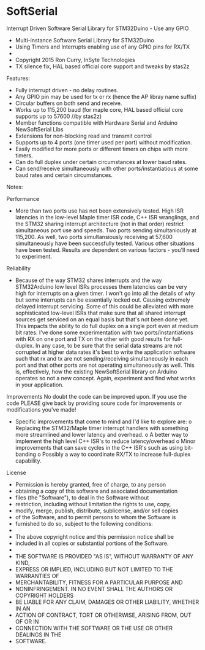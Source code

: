 # SoftSerial
Interrupt Driven Software Serial Library for STM32Duino - Use any GPIO

* Multi-instance Software Serial Library for STM32Duino
* Using Timers and Interrupts enabling use of any GPIO pins for RX/TX
* 
* Copyright 2015 Ron Curry, InSyte Technologies
* TX silence fix, HAL based official core support and tweaks by stas2z
 
Features:
- Fully interrupt driven - no delay routines.
- Any GPIO pin may be used for tx or rx (hence the AP libray name suffix)
- Circular buffers on both send and receive.
- Works up to 115,200 baud
    (for maple core, HAL based official core supports up to 57600 //by stas2z)
- Member functions compatible with Hardware Serial and Arduino NewSoftSerial Libs
- Extensions for non-blocking read and transmit control
- Supports up to 4 ports (one timer used per port) without modification.
- Easily modified for more ports or different timers on chips with more timers.
- Can do full duplex under certain circumstances at lower baud rates.
- Can send/receive simultaneously with other ports/instantiatious at some baud
  rates and certain circumstances.

Notes:

Performance
- More than two ports use has not been extensively tested. High ISR latencies in the 
low-level Maple timer ISR code, C++ ISR wranglings, and the STM32 sharing interrupt 
architecture (not in that order) restrict simultaneous port use and speeds. Two ports
sending simultaniously at 115,200. As well, two ports simultansiously receiving at 57,600
simultaneously have been successfully tested. Various other situations have been 
tested. Results are dependent on various factors - you'll need to experiment.

Reliability
- Because of the way STM32 shares interrupts and the way STM32Arduino low level ISRs
processes them latencies can be very high for interrupts on a given timer. I won't go
into all the details of why but some interrupts can be essentially locked out. Causing
extremely delayed interrupt servicing. Some of this could be alleviated with more
sophisticated low-level ISRs that make sure that all shared interrupt sources get
serviced on an equal basis but that's not been done yet. 
This impacts the ability to do full duplex on a single port even at medium bit rates.
I've done some experimentation with two ports/instantiations with RX on one port
and TX on the other with good results for full-duplex. In any case, to be sure
that the serial data streams are not corrupted at higher data rates it's best to
write the application software such that rx and tx are not sending/receiving
simultaneously in each port and that other ports are not operating simultaneously
as well. This is, effectively, how the existing NewSoftSerial library on Arduino
operates so not a new concept. Again, experiment and find what works in your
application.

Improvements
No doubt the code can be improved upon. If you use the code PLEASE give back by
providing soure code for improvements or modifications you've made!
- Specific improvements that come to mind and I'd like to explore are:
  o Replacing the STM32/Maple timer interrupt handlers with something more streamlined
    and lower latency and overhead.
  o A better way to implement the high level C++ ISR's to reduce latency/overhead
  o Minor improvements that can save cycles in the C++ ISR's such as using bit-banding
  o Possibly a way to coordinate RX/TX to increase full-duplex capability.

License
* Permission is hereby granted, free of charge, to any person
* obtaining a copy of this software and associated documentation
* files (the "Software"), to deal in the Software without
* restriction, including without limitation the rights to use, copy,
* modify, merge, publish, distribute, sublicense, and/or sell copies
* of the Software, and to permit persons to whom the Software is
* furnished to do so, subject to the following conditions:
*
* The above copyright notice and this permission notice shall be
* included in all copies or substantial portions of the Software.
*
* THE SOFTWARE IS PROVIDED "AS IS", WITHOUT WARRANTY OF ANY KIND,
* EXPRESS OR IMPLIED, INCLUDING BUT NOT LIMITED TO THE WARRANTIES OF
* MERCHANTABILITY, FITNESS FOR A PARTICULAR PURPOSE AND
* NONINFRINGEMENT. IN NO EVENT SHALL THE AUTHORS OR COPYRIGHT HOLDERS
* BE LIABLE FOR ANY CLAIM, DAMAGES OR OTHER LIABILITY, WHETHER IN AN
* ACTION OF CONTRACT, TORT OR OTHERWISE, ARISING FROM, OUT OF OR IN
* CONNECTION WITH THE SOFTWARE OR THE USE OR OTHER DEALINGS IN THE
* SOFTWARE.
